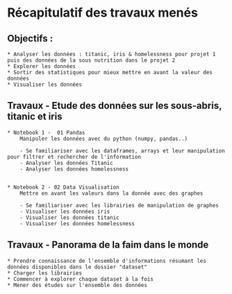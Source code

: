 
# Récapitulatif des travaux menés

 

## Objectifs :

	* Analyser les données : titanic, iris & homelessness pour projet 1 puis des données de la sous nutrition dans le projet 2
	* Explorer les données
	* Sortir des statistiques pour mieux mettre en avant la valeur des données
	* Visualiser les données
	
	
## Travaux - Etude des données sur les sous-abris, titanic et iris

	* Notebook 1 -  01 Pandas
		Manipuler les données avec du python (numpy, pandas..)
		
		- Se familiariser avec les dataframes, arrays et leur manipulation pour filtrer et rechercher de l'information
		- Analyser les données Titanic
		- Analyser les données homelessness
		
	
	* Notebook 2 - 02 Data Visualisation
		Mettre en avant les valeurs dans la donnée avec des graphes
		
		- Se familiariser avec les librairies de manipulation de graphes
		- Visualiser les données iris
		- Visualiser les données titanic
		- Visualiser les données homelessness
		
## Travaux - Panorama de la faim dans le monde

	* Prendre connaissance de l'ensemble d'informations résumant les données disponibles dans le dossier "dataset"
	* Charger les librairies 
	* Commencer à explorer chaque dataset à la fois
	* Mener des études sur l'ensemble des données